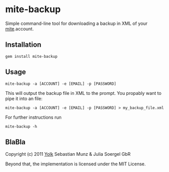 # mite-backup

Simple command-line tool for downloading a backup in XML of your [mite](http://mite.yo.lk/en).account.

## Installation

    gem install mite-backup
    
## Usage

    mite-backup -a [ACCOUNT] -e [EMAIL] -p [PASSWORD]

This will output the backup file in XML to the prompt. You propably want to pipe it into an file:

    mite-backup -a [ACCOUNT] -e [EMAIL] -p [PASSWORD] > my_backup_file.xml

For further instructions run

    mite-backup -h

## BlaBla

Copyright (c) 2011 [Yolk](http://yo.lk/) Sebastian Munz & Julia Soergel GbR

Beyond that, the implementation is licensed under the MIT License.